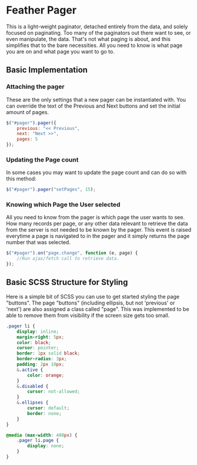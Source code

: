 # Feather Pager
This is a light-weight paginator, detached entirely from the data, and solely focused on paginating. Too many of the paginators out there want to see, or even manipulate, the data. That's not what paging is about, and this simplifies that to the bare necessities. All you need to know is what page you are on and what page you want to go to.

## Basic Implementation

### Attaching the pager
These are the only settings that a new pager can be instantiated with. You can override the text of the Previous and Next buttons and set the initial amount of pages.
```js
$("#pager").pager({
	previous: "<< Previous",
	next: "Next >>",
	pages: 5
});
```

### Updating the Page count
In some cases you may want to update the page count and can do so with this method:
```js
$("#pager").pager("setPages", 15);
```

### Knowing which Page the User selected
All you need to know from the pager is which page the user wants to see. How many records per page, or any other data relevant to retrieve the data from the server is not needed to be known by the pager. This event is raised everytime a page is navigated to in the pager and it simply returns the page number that was selected.
```js
$("#pager").on("page.change", function (e, page) {
	//Run ajax/fetch call to retrieve data.
});
```

## Basic SCSS Structure for Styling
Here is a simple bit of SCSS you can use to get started styling the page "buttons". The page "buttons" (including ellipsis, but not 'previous' or 'next') are also assigned a class called "page". This was implemented to be able to remove them from visibility if the screen size gets too small.
```css
.pager li {
    display: inline;
    margin-right: 5px;
    color: black;
    cursor: pointer;
    border: 1px solid black;
    border-radius: 3px;
    padding: 2px 10px;
    &.active {
        color: orange;
    }
    &.disabled {
        cursor: not-allowed;
    }
    &.ellipses {
        cursor: default;
        border: none;
    }
}

@media (max-width: 480px) {
    .pager li.page {
        display: none;
    }
}
```